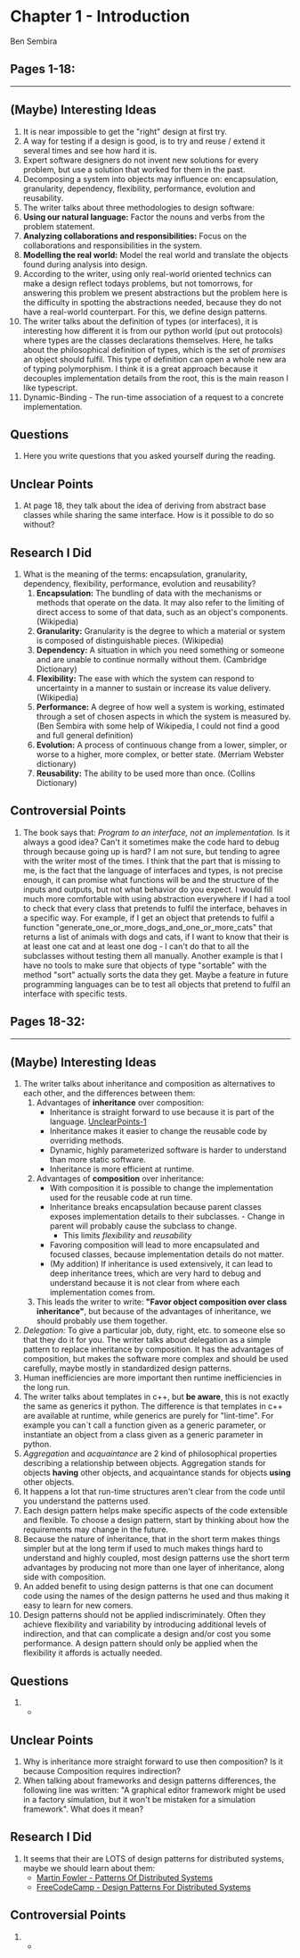 # Chapter 1 - Introduction
Ben Sembira

Pages 1-18:
---
---

## (Maybe) Interesting Ideas
1. It is near impossible to get the "right" design at first try.
1. A way for testing if a design is good, is to try and reuse / extend it several times and see how hard it is.
1. Expert software designers do not invent new solutions for every problem, but use a solution that worked for them in the past.
1. Decomposing a system into objects may influence on: encapsulation, granularity, dependency, flexibility, performance, evolution and reusability.
1. The writer talks about three methodologies to design software:
  1. **Using our natural language:** Factor the nouns and verbs from the problem statement.
  1. **Analyzing collaborations and responsibilities:** Focus on the collaborations and responsibilities in the system.
  1. **Modelling the real world:** Model the real world and translate the objects found during analysis into design.
1. According to the writer, using only real-world oriented technics can make a design reflect todays problems, but not tomorrows, for answering this problem we present abstractions but the problem here is the difficulty in spotting the abstractions needed, because they do not have a real-world counterpart. For this, we define design patterns.
1. The writer talks about the definition of types (or interfaces), it is interesting how different it is from our python world (put out protocols) where types are the classes declarations themselves. Here, he talks about the philosophical definition of types, which is the set of *promises* an object should fulfil. This type of definition can open a whole new ara of typing polymorphism. I think it is a great approach because it decouples implementation details from the root, this is the main reason I like typescript.
1. Dynamic-Binding - The run-time association of a request to a concrete implementation.


## Questions
1. Here you write questions that you asked yourself during the reading.

## Unclear Points
1. At page 18, they talk about the idea of deriving from abstract base classes while sharing the same interface. How is it possible to do so without?

## Research I Did
1. What is the meaning of the terms: encapsulation, granularity, dependency, flexibility, performance, evolution and reusability?
    1. **Encapsulation:** The bundling of data with the mechanisms or methods that operate on the data. It may also refer to the limiting of direct access to some of that data, such as an object's components. (Wikipedia)
    1. **Granularity:** Granularity is the degree to which a material or system is composed of distinguishable pieces. (Wikipedia)
    1. **Dependency:** A situation in which you need something or someone and are unable to continue normally without them. (Cambridge Dictionary)
    1. **Flexibility:** The ease with which the system can respond to uncertainty in a manner to sustain or increase its value delivery. (Wikipedia)
    1. **Performance:** A degree of how well a system is working, estimated through a set of chosen aspects in which the system is measured by. (Ben Sembira with some help of Wikipedia, I could not find a good and full general definition)
    1. **Evolution:** A process of continuous change from a lower, simpler, or worse to a higher, more complex, or better state. (Merriam Webster dictionary)
    1. **Reusability:** The ability to be used more than once. (Collins Dictionary)

## Controversial Points
1. The book says that: *Program to an interface, not an implementation.* Is it always a good idea? Can't it sometimes make the code hard to debug through because going up is hard? I am not sure, but tending to agree with the writer most of the times. I think that the part that is missing to me, is the fact that the language of interfaces and types, is not precise enough, it can promise what functions will be and the structure of the inputs and outputs, but not what behavior do you expect. I would fill much more comfortable with using abstraction everywhere if I had a tool to check that every class that pretends to fulfil the interface, behaves in a specific way. For example, if I get an object that pretends to fulfil a function "generate_one_or_more_dogs_and_one_or_more_cats" that returns a list of animals with dogs and cats, if I want to know that their is at least one cat and at least one dog - I can't do that to all the subclasses without testing them all manually. Another example is that I have no tools to make sure that objects of type "sortable" with the method "sort" actually sorts the data they get. Maybe a feature in future programming languages can be to test all objects that pretend to fulfil an interface with specific tests.


Pages 18-32:
---
---

## (Maybe) Interesting Ideas
1. The writer talks about inheritance and composition as alternatives to each other, and the differences between them:
    1. Advantages of **inheritance** over composition:
        * Inheritance is straight forward to use because it is part of the language. [UnclearPoints-1](#unclear-points-1)
        * Inheritance makes it easier to change the reusable code by overriding methods.
        * Dynamic, highly parameterized software is harder to understand than more static software.
        * Inheritance is more efficient at runtime.
    1. Advantages of **composition** over inheritance:
        * With composition it is possible to change the implementation used for the reusable code at run time.
        * Inheritance breaks encapsulation because parent classes exposes implementation details to their subclasses. - Change in parent will probably cause the subclass to change.
            * This limits *flexibility* and *reusability*
        * Favoring composition will lead to more encapsulated and focused classes, because implementation details do not matter.
        * (My addition) If inheritance is used extensively, it can lead to deep inheritance trees, which are very hard to debug and understand because it is not clear from where each implementation comes from.
    1. This leads the writer to write: **"Favor object composition over class inheritance"**, but because of the advantages of inheritance, we should probably use them together.
1. *Delegation:* To give a particular job, duty, right, etc. to someone else so that they do it for you. The writer talks about delegation as a simple pattern to replace inheritance by composition. It has the advantages of composition, but makes the software more complex and should be used carefully, maybe mostly in standardized design patterns.
1. Human inefficiencies are more important then runtime inefficiencies in the long run.
1. The writer talks about templates in c++, but **be aware**, this is not exactly the same as generics it python. The difference is that templates in c++ are available at runtime, while generics are purely for "lint-time". For example you can`t call a function given as a generic parameter, or instantiate an object from a class given as a generic parameter in python.
1. *Aggregation* and *acquaintance* are 2 kind of philosophical properties describing a relationship between objects. Aggregation stands for objects **having** other objects, and acquaintance stands for objects **using** other objects.
1. It happens a lot that run-time structures aren't clear from the code until you understand the patterns used.
1. Each design pattern helps make specific aspects of the code extensible and flexible. To choose a design pattern, start by thinking about how the requirements may change in the future.
1. Because the nature of inheritance, that in the short term makes things simpler but at the long term if used to much makes things hard to understand and highly coupled, most design patterns use the short term advantages by producing not more than one layer of inheritance, along side with composition.
1. An added benefit to using design patterns is that one can document code using the names of the design patterns he used and thus making it easy to learn for new comers.
1. Design patterns should not be applied indiscriminately. Often they achieve flexibility and variability by introducing additional levels of indirection, and that can complicate a design and/or cost you some performance. A design pattern should only be applied when the flexibility it affords is actually needed.

## Questions
1. -

## Unclear Points
1. Why is inheritance more straight forward to use then composition? Is it because Composition requires indirection?
1. When talking about frameworks and design patterns differences, the following line was written: "A graphical editor framework might be used in a factory simulation, but it won't be mistaken for a simulation framework". What does it mean?

## Research I Did
1. It seems that their are LOTS of design patterns for distributed systems, maybe we should learn about them:
    - [Martin Fowler - Patterns Of Distributed Systems](https://martinfowler.com/articles/patterns-of-distributed-systems/)
    - [FreeCodeCamp - Design Patterns For Distributed Systems](https://www.freecodecamp.org/news/design-patterns-for-distributed-systems/)

## Controversial Points
1. -
